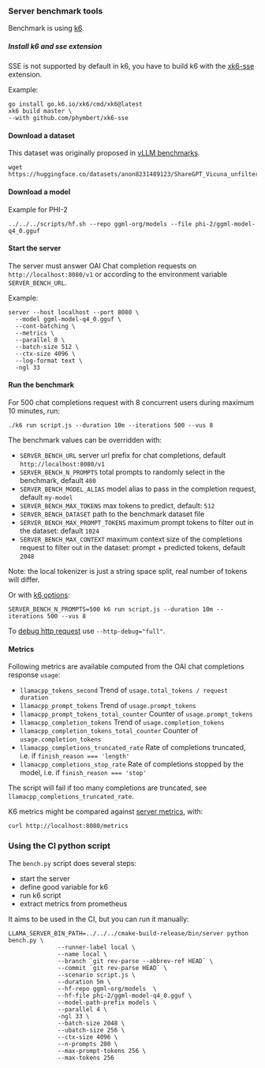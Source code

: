 ### Server benchmark tools

Benchmark is using [k6](https://k6.io/).

##### Install k6 and sse extension

SSE is not supported by default in k6, you have to build k6 with the [xk6-sse](https://github.com/phymbert/xk6-sse) extension.

Example:
```shell
go install go.k6.io/xk6/cmd/xk6@latest
xk6 build master \
--with github.com/phymbert/xk6-sse
```

#### Download a dataset

This dataset was originally proposed in [vLLM benchmarks](https://github.com/vllm-project/vllm/blob/main/benchmarks/README.md).

```shell
wget https://huggingface.co/datasets/anon8231489123/ShareGPT_Vicuna_unfiltered/resolve/main/ShareGPT_V3_unfiltered_cleaned_split.json
```

#### Download a model
Example for PHI-2

```shell
../../../scripts/hf.sh --repo ggml-org/models --file phi-2/ggml-model-q4_0.gguf
```

#### Start the server
The server must answer OAI Chat completion requests on `http://localhost:8080/v1` or according to the environment variable `SERVER_BENCH_URL`.

Example:
```shell
server --host localhost --port 8080 \
  --model ggml-model-q4_0.gguf \
  --cont-batching \
  --metrics \
  --parallel 8 \
  --batch-size 512 \
  --ctx-size 4096 \
  --log-format text \
  -ngl 33
```

#### Run the benchmark

For 500 chat completions request with 8 concurrent users during maximum 10 minutes, run:
```shell
./k6 run script.js --duration 10m --iterations 500 --vus 8
```

The benchmark values can be overridden with:
- `SERVER_BENCH_URL` server url prefix for chat completions, default `http://localhost:8080/v1`
- `SERVER_BENCH_N_PROMPTS` total prompts to randomly select in the benchmark, default `480`
- `SERVER_BENCH_MODEL_ALIAS` model alias to pass in the completion request, default `my-model`
- `SERVER_BENCH_MAX_TOKENS` max tokens to predict, default: `512`
- `SERVER_BENCH_DATASET` path to the benchmark dataset file
- `SERVER_BENCH_MAX_PROMPT_TOKENS` maximum prompt tokens to filter out in the dataset: default `1024`
- `SERVER_BENCH_MAX_CONTEXT` maximum context size of the completions request to filter out in the dataset: prompt + predicted tokens, default `2048`

Note: the local tokenizer is just a string space split, real number of tokens will differ.

Or with [k6 options](https://k6.io/docs/using-k6/k6-options/reference/):

```shell
SERVER_BENCH_N_PROMPTS=500 k6 run script.js --duration 10m --iterations 500 --vus 8
```

To [debug http request](https://k6.io/docs/using-k6/http-debugging/) use `--http-debug="full"`.

#### Metrics

Following metrics are available computed from the OAI chat completions response `usage`:
- `llamacpp_tokens_second` Trend of `usage.total_tokens / request duration`
- `llamacpp_prompt_tokens` Trend of `usage.prompt_tokens`
- `llamacpp_prompt_tokens_total_counter` Counter of `usage.prompt_tokens`
- `llamacpp_completion_tokens` Trend of `usage.completion_tokens`
- `llamacpp_completion_tokens_total_counter` Counter of `usage.completion_tokens`
- `llamacpp_completions_truncated_rate` Rate of completions truncated, i.e. if `finish_reason === 'length'`
- `llamacpp_completions_stop_rate` Rate of completions stopped by the model, i.e. if `finish_reason === 'stop'`

The script will fail if too many completions are truncated, see `llamacpp_completions_truncated_rate`.

K6 metrics might be compared against [server metrics](../README.md), with:

```shell
curl http://localhost:8080/metrics
```

### Using the CI python script
The `bench.py` script does several steps:
- start the server
- define good variable for k6
- run k6 script
- extract metrics from prometheus

It aims to be used in the CI, but you can run it manually:

```shell
LLAMA_SERVER_BIN_PATH=../../../cmake-build-release/bin/server python bench.py \
              --runner-label local \
              --name local \
              --branch `git rev-parse --abbrev-ref HEAD` \
              --commit `git rev-parse HEAD` \
              --scenario script.js \
              --duration 5m \
              --hf-repo ggml-org/models	 \
              --hf-file phi-2/ggml-model-q4_0.gguf \
              --model-path-prefix models \
              --parallel 4 \
              -ngl 33 \
              --batch-size 2048 \
              --ubatch-size	256 \
              --ctx-size 4096 \
              --n-prompts 200 \
              --max-prompt-tokens 256 \
              --max-tokens 256
```
